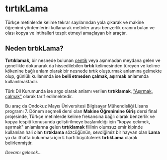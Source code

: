 # tırtıkLama

Türkçe metinlerde kelime tekrar sayılarından yola çıkarak ve makine
öğrenimi yöntemlerini kullanarak metinler arası benzerlik oranını bulan
ve olası kopya ve intihalleri tespit etmeyi amaçlayan bir araçtır.

## Neden tırtıkLama? 

**Tırtıklamak**, bir nesnede bulunan [çentik][1] veya aşınmadan meydana gelen
ve genellikle dokunarak da hissedilebilen **tırtık** kelimesinden
türeyen ve kelime kökenine bağlı anlam olarak bir nesnede tırtık
oluşturmak anlamına gelmekte olup, günlük kullanımda ise
**belli etmeden çalmak, aşırmak** anlamında kullanılmaktadır.

Türk Dil Kurumunda ise argo olarak anlamı verilen **tırtıklamak**,
["Aşırmak, çalmak"][2] olarak tarif edilmektedir.

Bu araç da Ondokuz Mayıs Üniversitesi Bilgisayar Mühendisliği Lisans
programı 7. Dönem seçmeli dersi olan **Makine Öğrenimine Giriş** dersi
final projesinde, Türkçe metinlerde kelime frekansına bağlı olarak
benzerlik ve kopya tespiti konusunda geliştirilmeye başlanıldığı
için "kopya çekmek, aşırmak" anlamlarına gelen **tırtıklamak**
fiilinin olumsuz emir kipinde kullanılan hali olan **tırtıklama**
sözcüğünün, sevdiğimiz bir hayvan olan **Lama** ya da ithafta
bulunması için **L** harfi büyütülerek **tırtıkLama** olarak
belirlenmiştir.

*Devamı gelecek...*

[1]: http://www.tdk.gov.tr/index.php?option=com_gts&arama=gts&kelime=t%C4%B1rt%C4%B1k"

[2]: http://www.tdk.gov.tr/index.php?option=com_gts&arama=gts&kelime=t%C4%B1rt%C4%B1klamak

